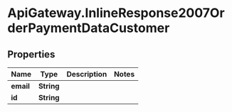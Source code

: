 # ApiGateway.InlineResponse2007OrderPaymentDataCustomer

## Properties

Name | Type | Description | Notes
------------ | ------------- | ------------- | -------------
**email** | **String** |  | 
**id** | **String** |  | 


